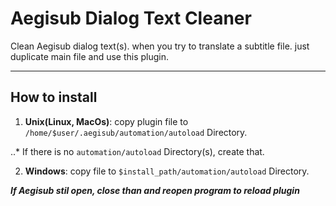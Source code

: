 # Aegisub Dialog Text Cleaner

Clean Aegisub dialog text(s). when you try to translate a subtitle file. just duplicate main file and use this plugin.
***

## How to install
1. **Unix(Linux, MacOs)**: copy plugin file to `/home/$user/.aegisub/automation/autoload` Directory.

..* If there is no `automation/autoload` Directory(s), create that.

2. **Windows**: copy file to `$install_path/automation/autoload` Directory. 

**_If Aegisub stil open, close than and reopen program to reload plugin_**
